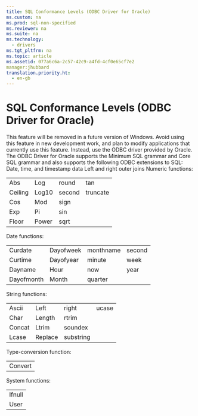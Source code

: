 ```yaml
---
title: SQL Conformance Levels (ODBC Driver for Oracle)
ms.custom: na
ms.prod: sql-non-specified
ms.reviewer: na
ms.suite: na
ms.technology: 
  - drivers
ms.tgt_pltfrm: na
ms.topic: article
ms.assetid: 077a6c6a-2c57-42c9-a4fd-4cf0e65cf7e2
manager:jhubbard
translation.priority.ht: 
  - en-gb
---
```

# SQL Conformance Levels (ODBC Driver for Oracle)
<?xml version="1.0" encoding="utf-8"?>
<developerConceptualDocument xmlns="http://ddue.schemas.microsoft.com/authoring/2003/5" xmlns:xlink="http://www.w3.org/1999/xlink" xmlns:xsi="http://www.w3.org/2001/XMLSchema-instance" xsi:schemaLocation="http://ddue.schemas.microsoft.com/authoring/2003/5 http://dduestorage.blob.core.windows.net/ddueschema/developer.xsd">
  <introduction>
    <alert class="important">
      <para>This feature will be removed in a future version of Windows. Avoid using this feature in new development work, and plan to modify applications that currently use this feature. Instead, use the ODBC driver provided by Oracle.</para>
    </alert>
    <para>The ODBC Driver for Oracle supports the Minimum SQL grammar and Core SQL grammar and also supports the following ODBC extensions to SQL:  </para>
    <list class="bullet">
      <listItem>
        <para>Date, time, and timestamp data</para>
      </listItem>
      <listItem>
        <para>Left and right outer joins</para>
      </listItem>
      <listItem>
        <para>Numeric functions:</para>
        <table xmlns:caps="http://schemas.microsoft.com/build/caps/2013/11">
          <tbody>
            <tr>
              <TD>
                <para>Abs</para>
              </TD>
              <TD>
                <para>Log</para>
              </TD>
              <TD>
                <para>round</para>
              </TD>
              <TD>
                <para>tan</para>
              </TD>
            </tr>
            <tr>
              <TD>
                <para>Ceiling</para>
              </TD>
              <TD>
                <para>Log10</para>
              </TD>
              <TD>
                <para>second</para>
              </TD>
              <TD>
                <para>truncate</para>
              </TD>
            </tr>
            <tr>
              <TD>
                <para>Cos</para>
              </TD>
              <TD>
                <para>Mod</para>
              </TD>
              <TD>
                <para>sign</para>
              </TD>
              <TD>
                <para> </para>
              </TD>
            </tr>
            <tr>
              <TD>
                <para>Exp</para>
              </TD>
              <TD>
                <para>Pi</para>
              </TD>
              <TD>
                <para>sin</para>
              </TD>
              <TD>
                <para> </para>
              </TD>
            </tr>
            <tr>
              <TD>
                <para>Floor</para>
              </TD>
              <TD>
                <para>Power</para>
              </TD>
              <TD>
                <para>sqrt</para>
              </TD>
              <TD>
                <para> </para>
              </TD>
            </tr>
          </tbody>
        </table>
      </listItem>
      <listItem>
        <para>Date functions:</para>
        <table xmlns:caps="http://schemas.microsoft.com/build/caps/2013/11">
          <tbody>
            <tr>
              <TD>
                <para>Curdate</para>
              </TD>
              <TD>
                <para>Dayofweek</para>
              </TD>
              <TD>
                <para>monthname</para>
              </TD>
              <TD>
                <para>second</para>
              </TD>
            </tr>
            <tr>
              <TD>
                <para>Curtime</para>
              </TD>
              <TD>
                <para>Dayofyear</para>
              </TD>
              <TD>
                <para>minute</para>
              </TD>
              <TD>
                <para>week</para>
              </TD>
            </tr>
            <tr>
              <TD>
                <para>Dayname</para>
              </TD>
              <TD>
                <para>Hour</para>
              </TD>
              <TD>
                <para>now</para>
              </TD>
              <TD>
                <para>year</para>
              </TD>
            </tr>
            <tr>
              <TD>
                <para>Dayofmonth</para>
              </TD>
              <TD>
                <para>Month</para>
              </TD>
              <TD>
                <para>quarter</para>
              </TD>
              <TD>
                <para> </para>
              </TD>
            </tr>
          </tbody>
        </table>
      </listItem>
      <listItem>
        <para>String functions:</para>
        <table xmlns:caps="http://schemas.microsoft.com/build/caps/2013/11">
          <tbody>
            <tr>
              <TD>
                <para>Ascii</para>
              </TD>
              <TD>
                <para>Left</para>
              </TD>
              <TD>
                <para>right</para>
              </TD>
              <TD>
                <para>ucase</para>
              </TD>
            </tr>
            <tr>
              <TD>
                <para>Char</para>
              </TD>
              <TD>
                <para>Length</para>
              </TD>
              <TD>
                <para>rtrim</para>
              </TD>
              <TD>
                <para> </para>
              </TD>
            </tr>
            <tr>
              <TD>
                <para>Concat</para>
              </TD>
              <TD>
                <para>Ltrim</para>
              </TD>
              <TD>
                <para>soundex</para>
              </TD>
              <TD>
                <para> </para>
              </TD>
            </tr>
            <tr>
              <TD>
                <para>Lcase</para>
              </TD>
              <TD>
                <para>Replace</para>
              </TD>
              <TD>
                <para>substring</para>
              </TD>
              <TD>
                <para> </para>
              </TD>
            </tr>
          </tbody>
        </table>
      </listItem>
      <listItem>
        <para>Type-conversion function:</para>
        <table xmlns:caps="http://schemas.microsoft.com/build/caps/2013/11">
          <tbody>
            <tr>
              <TD>
                <para>Convert</para>
              </TD>
            </tr>
          </tbody>
        </table>
      </listItem>
      <listItem>
        <para>System functions:</para>
        <table xmlns:caps="http://schemas.microsoft.com/build/caps/2013/11">
          <tbody>
            <tr>
              <TD>
                <para>Ifnull</para>
              </TD>
            </tr>
            <tr>
              <TD>
                <para>User</para>
              </TD>
            </tr>
          </tbody>
        </table>
      </listItem>
    </list>
  </introduction>
  <relatedTopics />
</developerConceptualDocument>